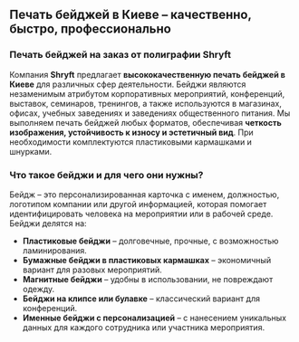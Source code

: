 ## Печать бейджей в Киеве – качественно, быстро, профессионально

### Печать бейджей на заказ от полиграфии Shryft

Компания **Shryft** предлагает **высококачественную печать бейджей в Киеве** для различных сфер деятельности. Бейджи являются незаменимым атрибутом корпоративных мероприятий, конференций, выставок, семинаров, тренингов, а также используются в магазинах, офисах, учебных заведениях и заведениях общественного питания. Мы выполняем печать бейджей любых форматов, обеспечивая **четкость изображения, устойчивость к износу и эстетичный вид**. При необходимости комплектуются пластиковыми кармашками и шнурками.

### Что такое бейджи и для чего они нужны?

Бейдж – это персонализированная карточка с именем, должностью, логотипом компании или другой информацией, которая помогает идентифицировать человека на мероприятии или в рабочей среде. Бейджи делятся на:

* **Пластиковые бейджи** – долговечные, прочные, с возможностью ламинирования.
* **Бумажные бейджи в пластиковых кармашках** – экономичный вариант для разовых мероприятий.
* **Магнитные бейджи** – удобны в использовании, не повреждают одежду.
* **Бейджи на клипсе или булавке** – классический вариант для конференций.
* **Именные бейджи с персонализацией** – с нанесением уникальных данных для каждого сотрудника или участника мероприятия.
